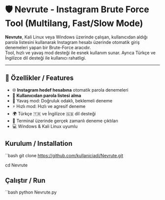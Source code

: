 # 🛡️ Nevrute - Instagram Brute Force Tool (Multilang, Fast/Slow Mode)

**Nevrute**, Kali Linux veya Windows üzerinde çalışan, kullanıcıdan aldığı parola listesini kullanarak Instagram hesabı üzerinde otomatik giriş denemeleri yapan bir Brute-Force aracıdır.  
Tool, hızlı ve yavaş mod desteği ile esnek kullanım sunar. Ayrıca Türkçe ve İngilizce dil desteği ile kullanıcı rahatligi.

---

## 🚀 Özellikler / Features

- 🌐 **Instagram hedef hesabına** otomatik parola denemeleri
- 📝 **Kullanıcıdan parola listesi alma**
- 🐌 Yavaş mod: Doğruluk odaklı, beklemeli deneme
- ⚡ Hızlı mod: Hızlı ve agresif deneme
- 🌍 Türkçe 🇹🇷 ve İngilizce 🇬🇧 dil desteği
- 📡 Terminal üzerinde gerçek zamanlı deneme çıktıları
- 💻 Windows & Kali Linux uyumlu

## Kurulum / Installation
\``bash
git clone https://github.com/kullaniciadi/Nevrute.git

cd Nevrute

## Çalıştır / Run
\``bash
python Nevrute.py
